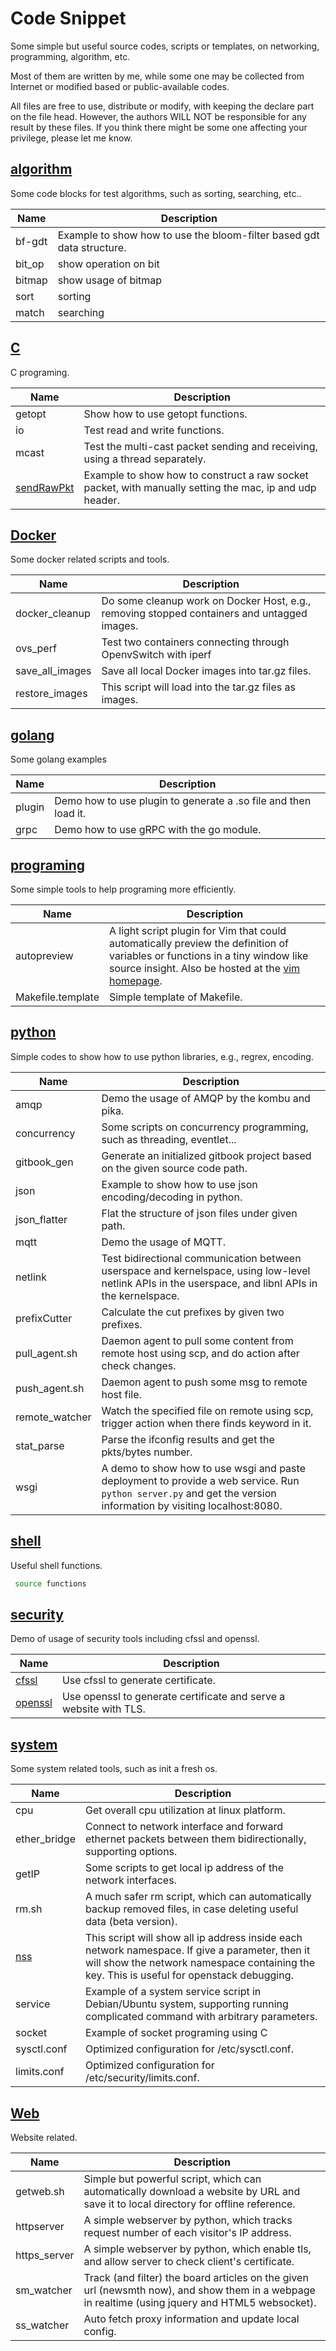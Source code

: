 Code Snippet
============

Some simple but useful source codes, scripts or templates, on networking, programming, algorithm, etc.

Most of them are written by me, while some one may be collected from Internet or modified based or public-available codes.

All files are free to use, distribute or modify, with keeping the declare part on the file head. However, the authors WILL NOT be responsible for any result by these files. If you think there might be some one affecting your privilege, please let me know.


## [algorithm](algorithm)
Some code blocks for test algorithms, such as sorting, searching, etc..

Name | Description
-- | --
bf-gdt | Example to show how to use the bloom-filter based gdt data structure.
bit_op | show operation on bit
bitmap | show usage of bitmap
sort | sorting
match | searching

## [C](c)

C programing.

Name | Description
-- | --
getopt | Show how to use getopt functions.
io | Test read and write functions.
mcast | Test the multi-cast packet sending and receiving, using a thread separately.
[sendRawPkt](c/sendRawPkt) | Example to show how to construct a raw socket packet, with manually setting the mac, ip and udp header.

## [Docker](docker)
Some docker related scripts and tools.

Name | Description
-- | --
docker_cleanup | Do some cleanup work on Docker Host, e.g., removing stopped containers and untagged images.
ovs_perf | Test two containers connecting through OpenvSwitch with iperf
save_all_images | Save all local Docker images into tar.gz files.
restore_images | This script will load into the tar.gz files as images.

## [golang](golnag)
Some golang examples

Name | Description
-- | --
plugin | Demo how to use plugin to generate a .so file and then load it.
grpc | Demo how to use gRPC with the go module.

## [programing](programing)
Some simple tools to help programing more efficiently.

Name | Description
-- | --
autopreview | A light script plugin for Vim that could automatically preview the definition of variables or functions in a tiny window like source insight. Also be hosted at the [vim homepage](http://www.vim.org/scripts/script.php?script_id=2228).
Makefile.template | Simple template of Makefile.

## [python](python)
Simple codes to show how to use python libraries, e.g., regrex, encoding.

Name | Description
-- | --
amqp | Demo the usage of AMQP by the kombu and pika.
concurrency | Some scripts on concurrency programming, such as threading, eventlet...
gitbook_gen | Generate an initialized gitbook project based on the given source code path.
json | Example to show how to use json encoding/decoding in python.
json_flatter | Flat the structure of json files under given path.
mqtt | Demo the usage of MQTT.
netlink | Test bidirectional communication between userspace and kernelspace, using low-level netlink APIs in the userspace, and libnl APIs in the kernelspace.
prefixCutter | Calculate the cut prefixes by given two prefixes.
pull_agent.sh | Daemon agent to pull some content from remote host using scp, and do action after check changes.
push_agent.sh | Daemon agent to push some msg to remote host file.
remote_watcher | Watch the specified file on remote using scp, trigger action when there finds keyword in it.
stat_parse | Parse the ifconfig results and get the pkts/bytes number.
wsgi | A demo to show how to use wsgi and paste deployment to provide a web service. Run `python server.py` and get the version information by visiting localhost:8080.

## [shell](shell)
Useful shell functions.

```bash
 source functions
```

## [security](security)
Demo of usage of security tools including cfssl and openssl.

Name | Description
-- | --
[cfssl](security/cfssl) | Use cfssl to generate certificate.
[openssl](security/openssl) | Use openssl to generate certificate and serve a website with TLS.

## [system](system)
Some system related tools, such as init a fresh os.

Name | Description
-- | --
cpu | Get overall cpu utilization at linux platform.
ether_bridge | Connect to network interface and forward ethernet packets between them bidirectionally, supporting options.
getIP | Some scripts to get local ip address of the network interfaces.
rm.sh | A much safer rm script, which can automatically backup removed files, in case deleting useful data (beta version).
[nss](system/nss) | This script will show all ip address inside each network namespace. If give a parameter, then it will show the network namespace containing the key. This is useful for openstack debugging.
service | Example of a system service script in Debian/Ubuntu system, supporting running complicated command with arbitrary parameters.
socket | Example of socket programing using C
sysctl.conf | Optimized configuration for /etc/sysctl.conf.
limits.conf | Optimized configuration for /etc/security/limits.conf.

## [Web](web)

Website related.

Name | Description
-- | --
getweb.sh | Simple but powerful script, which can automatically download a website by URL and save it to local directory for offline reference.
httpserver | A simple webserver by python, which tracks request number of each visitor's IP address.
https_server | A simple webserver by python, which enable tls, and allow server to check client's certificate.
sm_watcher | Track (and filter) the board articles on the given url (newsmth now), and show them in a webpage in realtime (using jquery and HTML5 websocket).
ss_watcher | Auto fetch proxy information and update local config.

